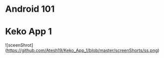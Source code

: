 Android 101
===========

# Keko App 1

![sceenShrot] (https://github.com/Atesh19/Keko_App_1/blob/master/screenShorts/ss.png)
